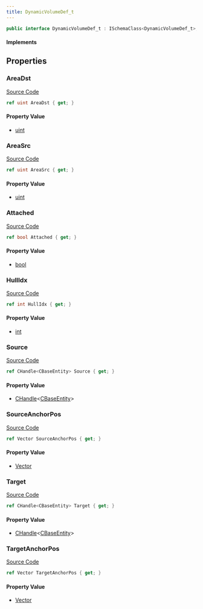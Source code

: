 ```yaml
---
title: DynamicVolumeDef_t
---
```


```csharp
public interface DynamicVolumeDef_t : ISchemaClass<DynamicVolumeDef_t>, ISchemaField, ISchemaClass, INativeHandle
```

#### Implements

## Properties

### AreaDst

[Source Code](https://github.com/swiftly-solution/swiftlys2/blob/beta/managed/src/SwiftlyS2.Generated/Schemas/Interfaces/DynamicVolumeDef_t.cs#L28)

```csharp
ref uint AreaDst { get; }
```

#### Property Value

- [uint](https://learn.microsoft.com/dotnet/api/system.uint32)

### AreaSrc

[Source Code](https://github.com/swiftly-solution/swiftlys2/blob/beta/managed/src/SwiftlyS2.Generated/Schemas/Interfaces/DynamicVolumeDef_t.cs#L26)

```csharp
ref uint AreaSrc { get; }
```

#### Property Value

- [uint](https://learn.microsoft.com/dotnet/api/system.uint32)

### Attached

[Source Code](https://github.com/swiftly-solution/swiftlys2/blob/beta/managed/src/SwiftlyS2.Generated/Schemas/Interfaces/DynamicVolumeDef_t.cs#L30)

```csharp
ref bool Attached { get; }
```

#### Property Value

- [bool](https://learn.microsoft.com/dotnet/api/system.boolean)

### HullIdx

[Source Code](https://github.com/swiftly-solution/swiftlys2/blob/beta/managed/src/SwiftlyS2.Generated/Schemas/Interfaces/DynamicVolumeDef_t.cs#L20)

```csharp
ref int HullIdx { get; }
```

#### Property Value

- [int](https://learn.microsoft.com/dotnet/api/system.int32)

### Source

[Source Code](https://github.com/swiftly-solution/swiftlys2/blob/beta/managed/src/SwiftlyS2.Generated/Schemas/Interfaces/DynamicVolumeDef_t.cs#L16)

```csharp
ref CHandle<CBaseEntity> Source { get; }
```

#### Property Value

- [CHandle](/docs/api/shared/natives/chandle-1)<[CBaseEntity](/docs/api/shared/schemadefinitions/cbaseentity)>

### SourceAnchorPos

[Source Code](https://github.com/swiftly-solution/swiftlys2/blob/beta/managed/src/SwiftlyS2.Generated/Schemas/Interfaces/DynamicVolumeDef_t.cs#L22)

```csharp
ref Vector SourceAnchorPos { get; }
```

#### Property Value

- [Vector](/docs/api/shared/natives/vector)

### Target

[Source Code](https://github.com/swiftly-solution/swiftlys2/blob/beta/managed/src/SwiftlyS2.Generated/Schemas/Interfaces/DynamicVolumeDef_t.cs#L18)

```csharp
ref CHandle<CBaseEntity> Target { get; }
```

#### Property Value

- [CHandle](/docs/api/shared/natives/chandle-1)<[CBaseEntity](/docs/api/shared/schemadefinitions/cbaseentity)>

### TargetAnchorPos

[Source Code](https://github.com/swiftly-solution/swiftlys2/blob/beta/managed/src/SwiftlyS2.Generated/Schemas/Interfaces/DynamicVolumeDef_t.cs#L24)

```csharp
ref Vector TargetAnchorPos { get; }
```

#### Property Value

- [Vector](/docs/api/shared/natives/vector)

